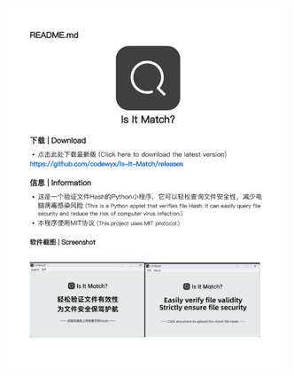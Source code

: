 <a href="https://github.com/codewyx/Is-It-Match/releases"><img src="https://github.com/codewyx/Is-It-Match/blob/main/README.png?raw=true"></a>
